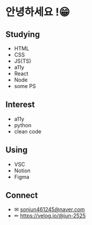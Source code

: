 # 안녕하세요 !😁
## Studying
- HTML
- CSS
- JS(TS)
- a11y
- React
- Node
- some PS

## Interest 
- a11y
- python
- clean code

## Using
- VSC
- Notion
- Figma

## Connect
- ✉ sonjun461245@naver.com
- ✏ https://velog.io/@jun-2525
